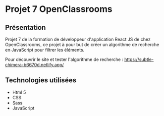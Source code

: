 # Projet 7 OpenClassrooms

## Présentation

Projet 7 de la formation de développeur d'application React JS de chez OpenClassrooms, ce projet à pour but de créer un algorithme de recherche en JavaScript pour filtrer les éléments.
  
Pour découvrir le site et tester l'algorithme de recherche : https://subtle-chimera-b6670d.netlify.app/
 


## Technologies utilisées

- Html 5 
- CSS  
- Sass  
- JavaScript

